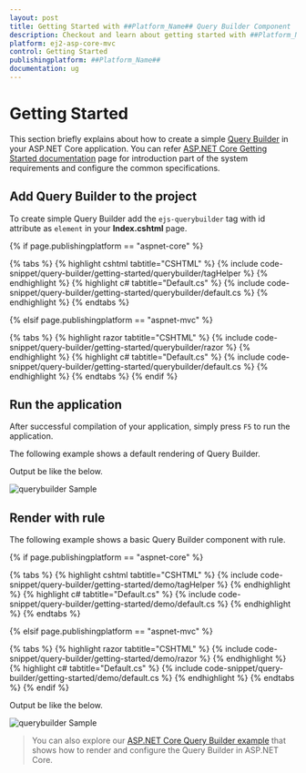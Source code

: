 ```yaml
---
layout: post
title: Getting Started with ##Platform_Name## Query Builder Component
description: Checkout and learn about getting started with ##Platform_Name## Query Builder component of Syncfusion Essential JS 2 and more details.
platform: ej2-asp-core-mvc
control: Getting Started
publishingplatform: ##Platform_Name##
documentation: ug
---
```



# Getting Started

This section briefly explains about how to create a simple [Query Builder](https://www.syncfusion.com/aspnet-core-ui-controls/query-builder) in your ASP.NET Core application. You can refer [ASP.NET Core Getting Started documentation](../getting-started) page for introduction part of the system requirements and configure the common specifications.

## Add Query Builder to the project

To create simple Query Builder add the `ejs-querybuilder` tag with id attribute as `element` in your **Index.cshtml** page.

{% if page.publishingplatform == "aspnet-core" %}

{% tabs %}
{% highlight cshtml tabtitle="CSHTML" %}
{% include code-snippet/query-builder/getting-started/querybuilder/tagHelper %}
{% endhighlight %}
{% highlight c# tabtitle="Default.cs" %}
{% include code-snippet/query-builder/getting-started/querybuilder/default.cs %}
{% endhighlight %}
{% endtabs %}

{% elsif page.publishingplatform == "aspnet-mvc" %}

{% tabs %}
{% highlight razor tabtitle="CSHTML" %}
{% include code-snippet/query-builder/getting-started/querybuilder/razor %}
{% endhighlight %}
{% highlight c# tabtitle="Default.cs" %}
{% include code-snippet/query-builder/getting-started/querybuilder/default.cs %}
{% endhighlight %}
{% endtabs %}
{% endif %}



## Run the application

 After successful compilation of your application, simply press `F5` to run the application.

 The following example shows a default rendering of Query Builder.

Output be like the below.

![querybuilder Sample](./images/querybuilder.png)

## Render with rule

The following example shows a basic Query Builder component with rule.

{% if page.publishingplatform == "aspnet-core" %}

{% tabs %}
{% highlight cshtml tabtitle="CSHTML" %}
{% include code-snippet/query-builder/getting-started/demo/tagHelper %}
{% endhighlight %}
{% highlight c# tabtitle="Default.cs" %}
{% include code-snippet/query-builder/getting-started/demo/default.cs %}
{% endhighlight %}
{% endtabs %}

{% elsif page.publishingplatform == "aspnet-mvc" %}

{% tabs %}
{% highlight razor tabtitle="CSHTML" %}
{% include code-snippet/query-builder/getting-started/demo/razor %}
{% endhighlight %}
{% highlight c# tabtitle="Default.cs" %}
{% include code-snippet/query-builder/getting-started/demo/default.cs %}
{% endhighlight %}
{% endtabs %}
{% endif %}



Output be like the below.

![querybuilder Sample](./images/querybuilder-rule.png)

> You can also explore our [ASP.NET Core Query Builder example](https://ej2.syncfusion.com/aspnetcore/QueryBuilder/DefaultFunctionalities#/material) that shows how to render and configure the Query Builder in ASP.NET Core.
